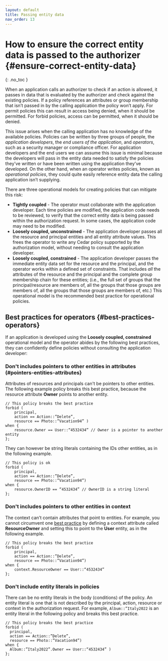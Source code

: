 ```yaml
---
layout: default
title: Passing entity data
nav_order: 13
---
```


# How to ensure the correct entity data is passed to the authorizer {#ensure-correct-entity-data}
{: .no_toc }

When an application calls an authorizer to check if an action is allowed, it passes in data that is evaluated by the authorizer and check against the existing policies. If a policy references an attributes or group membership that isn’t passed in by the calling application the policy won’t apply. For permit policies this can result in access being denied, when it should be permitted. For forbid policies, access can be permitted, when it should be denied. 

This issue arises when the calling application has no knowledge of the available policies. Policies can be written by three groups of people, the *application developers*, the *end users of the application*, and *operators*, such as a security manager or compliance officer. For application developers and the end users we can assume this issue is minimal because the developers will pass in the entity data needed to satisfy the policies they’ve written or have been written using the application they’ve developed. On the other hand, when an operator writes policies, known as *operational policies*, they could quite easily reference entity data the calling application isn’t supplying. 

There are three operational models for creating policies that can mitigate this risk:

+ **Tightly coupled** - The operator must collaborate with the application developer. Each time policies are modified, the application code needs to be reviewed, to verify that the correct entity data is being passed within the authorization request. In some cases, the application code may need to be modified. 
+ **Loosely coupled, unconstrained** - The application developer passes all the resource and principal entities and all entity attribute values. This frees the operator to write any Cedar policy supported by the authorization model, without needing to consult the application developer. 
+ **Loosely coupled, constrained** - The application developer passes the immediate entity data set for the resource and the principal, and the operator works within a defined set of constraints. That includes *all* the attributes of the resource and the principal and the complete group membership chain for these entities; (i.e., the full set of groups that the principal/resource are members of, all the groups that those groups are members of, all the groups that those groups are members of, etc.) This operational model is the recommended best practice for operational policies.

## Best practices for operators {#best-practices-operators}
If an application is developed using the **Loosely coupled, constrained** operational model and the operator abides by the following best practices, they can confidently define policies without consulting the application developer:
### Don't includes pointers to other entities in attributes (#pointers-entities-attributes}
Attributes of resources and principals can't be pointers to other entities. The following example policy breaks this best practice, because the resource attribute **Owner** points to another entity. 
```cedar
// This policy breaks the best practice 
forbid ( 
    principal, 
    action == Action::”Delete”, 
    resource == Photo::”Vacation94” ) 
when { 
    resource.Owner == User::“4532434” // Owner is a pointer to another entity
}; 
```
They can however be string literals containing the IDs other entities, as in the following example.
```cedar
// This policy is ok
forbid ( 
    principal, 
    action == Action::”Delete”,
    resource == Photo::”Vacation94”) 
when { 
    resource.OwnerID == “4532434” // OwnerID is a string literal 
};
```
### Don't includes pointers to other entities in context
The context can’t contain attributes that point to entities. For example, you cannot circumvent one [best practice](#pointers-entities-attributes)  by defining a context attribute called **ResourceOwner** and setting this to point to the **User** entity, as in the following example.
```cedar
// This policy breaks the best practice
forbid ( 
    principal, 
    action == Action::”Delete”, 
    resource == Photo::”Vacation94”) 
when { 
    context.ResourceOwner == User::“4532434” 
};
```
### Don't include entity literals in policies
There can be no entity literals in the body (conditions) of the policy. An entity literal is one that is not described by the principal, action, resource or context in the authorization request. For example, `Album::”Italy2022` is an entity literal in the following policy and breaks this best practice.
```cedar
// This policy breaks the best practice
forbid ( 
  principal, 
  action == Action::”Delete”, 
  resource == Photo::”Vacation94”) 
when { 
  Album::”Italy2022”.Owner == User::“4532434” )
};
```
